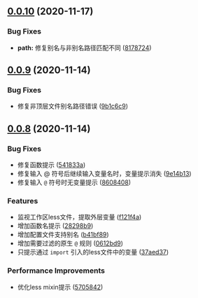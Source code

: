 ## [0.0.10](https://github.com/moesuiga/vscode-less-variable-helper/compare/v0.0.9...v0.0.10) (2020-11-17)


### Bug Fixes

* **path:** 修复别名与非别名路径匹配不同 ([8178724](https://github.com/moesuiga/vscode-less-variable-helper/commit/817872446f6f238c18bb4224e01cfe78d950a08d))



## [0.0.9](https://github.com/moesuiga/vscode-less-variable-helper/compare/v0.0.8...v0.0.9) (2020-11-14)


### Bug Fixes

* 修复非顶层文件别名路径错误 ([9b1c6c9](https://github.com/moesuiga/vscode-less-variable-helper/commit/9b1c6c95ef6dea5222481772a5e06a0848fd3b8a))



## [0.0.8](https://github.com/moesuiga/vscode-less-variable-helper/compare/f121f4a376de3b715f367982ab68022159a87458...v0.0.8) (2020-11-14)


### Bug Fixes

* 修复函数提示 ([541833a](https://github.com/moesuiga/vscode-less-variable-helper/commit/541833aa64840bf7e6de3cf7f3b172890679699f))
* 修复输入 @ 符号后继续输入变量名时，变量提示消失 ([9e14b13](https://github.com/moesuiga/vscode-less-variable-helper/commit/9e14b13a559c737c1231e25a5681063fc47b3985))
* 修复输入 `@` 符号时无变量提示 ([8608408](https://github.com/moesuiga/vscode-less-variable-helper/commit/8608408dd4d544484e2f170a01970d82fd28811e))


### Features

* 监视工作区less文件，提取外层变量 ([f121f4a](https://github.com/moesuiga/vscode-less-variable-helper/commit/f121f4a376de3b715f367982ab68022159a87458))
* 增加函数名提示 ([28298b9](https://github.com/moesuiga/vscode-less-variable-helper/commit/28298b9a59d75b42d6458ef743dd8e0c56fa50eb))
* 增加配置文件支持别名 ([b41bf89](https://github.com/moesuiga/vscode-less-variable-helper/commit/b41bf89fffdda5961cd6e5e0f878049e15fbaec4))
* 增加需要过滤的原生 `@` 规则 ([0612bd9](https://github.com/moesuiga/vscode-less-variable-helper/commit/0612bd90656aa8489a7719bc5e79eb100d83b2bc))
* 只提示通过 `import` 引入的less文件中的变量 ([37aed37](https://github.com/moesuiga/vscode-less-variable-helper/commit/37aed3723cef208b6f6fc6d247f0f450e8db49e5))


### Performance Improvements

* 优化less mixin提示 ([5705842](https://github.com/moesuiga/vscode-less-variable-helper/commit/5705842119a5751283f385c56b303a9db7271e66))



